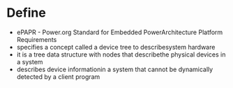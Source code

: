 # Define

* ePAPR - Power.org Standard for Embedded PowerArchitecture Platform Requirements
* specifies a concept called a device tree to describesystem hardware
* it is a tree data structure with nodes that describethe physical devices in a system
* describes device informationin a system that cannot be dynamically detected by a client program




